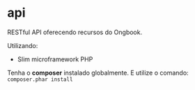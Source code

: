 # api
RESTful API oferecendo recursos do Ongbook.

Utilizando:
- Slim microframework PHP

Tenha o **composer** instalado globalmente. E utilize o comando:
`composer.phar install`